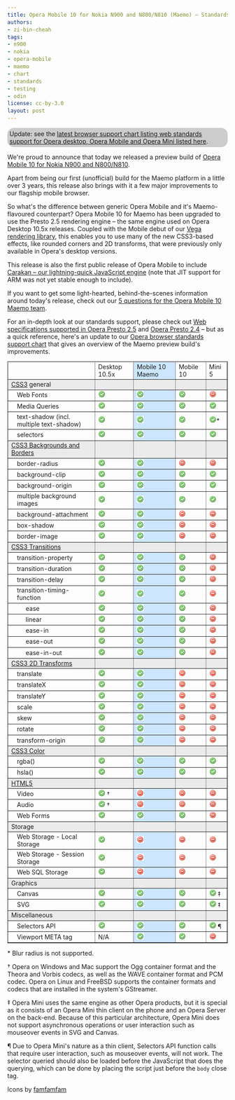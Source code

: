 ```yaml
---
title: Opera Mobile 10 for Nokia N900 and N800/N810 (Maemo) — Standards Support
authors:
- zi-bin-cheah
tags:
- n900
- nokia
- opera-mobile
- maemo
- chart
- standards
- testing
- odin
license: cc-by-3.0
layout: post
---
```


<p class="note" id="note" style="background-color:#ccc;border-radius:15px;moz-border-radius:15px;webkit-border-radius:15px;padding:5px">Update: see the <a href="http://www.opera.com/docs/specs/productspecs/">latest browser support chart listing web standards support for Opera desktop, Opera Mobile and Opera Mini listed here</a>.</p>

<p>We&#39;re proud to announce that today we released a preview build of <a href="http://labs.opera.com/news/2010/05/11/">Opera Mobile 10 for Nokia N900 and N800/N810</a>.</p>

<p>Apart from being our first (unofficial) build for the Maemo platform in a little over 3 years, this release also brings with it a few major improvements to our flagship mobile browser.</p>
<p>So what&#39;s the difference between generic Opera Mobile and it&#39;s Maemo-flavoured counterpart? Opera Mobile 10 for Maemo has been upgraded to use the Presto 2.5 rendering engine – the same engine used on Opera Desktop 10.5x releases. Coupled with the Mobile debut of our <a href="http://my.opera.com/core/blog/2009/02/04/vega">Vega rendering library</a>, this enables you to use many of the new CSS3-based effects, like rounded corners and 2D transforms, that were previously only available in Opera&#39;s desktop versions.</p>
<p>This release is also the first public release of Opera Mobile to include <a href="http://my.opera.com/core/blog/2009/12/22/carakan-revisited">Carakan – our lightning-quick JavaScript engine</a> (note that JIT support for ARM was not yet stable enough to include).</p>
<p>If you want to get some light-hearted, behind-the-scenes information around today&#39;s release, check out our <a href="http://my.opera.com/ODIN/blog/2010/05/11/5-questions-for-the-opera-mobile-10-maemo-team">5 questions for the Opera Mobile 10 Maemo team</a>.</p>
<p>For an in-depth look at our standards support, please check out <a href="http://www.opera.com/docs/specs/presto25/">Web specifications supported in Opera Presto 2.5</a> and <a href="http://www.opera.com/docs/specs/presto24/">Opera Presto 2.4</a> – but as a quick reference, here&#39;s an update to our <a href="http://my.opera.com/ODIN/blog/2010/03/16/opera-standards-chart">Opera browser standards support chart</a> that gives an overview of the Maemo preview build&#39;s improvements.</p>

<div id="self">
<table border="1">
<col span="2" />
<col span="1" style="background-color: #CCE6FF;" />
<thead>
<tr border="10px">
<td></td>
<td>Desktop 10.5x</td>
<td>Mobile 10 Maemo</td>
<td>Mobile 10</td>
<td>Mini 5</td>
</tr>
</thead>
<tbody>
<tr style="background-color: #ebebeb">
<td><a href="http://www.opera.com/docs/specs/presto25/#css">CSS3</a> general</td>
<td></td>
<td></td>
<td></td>
<td></td>
</tr>
<tr>
<td style="padding-left:20px;">Web Fonts</td>
<td><img src="/blog/opera-mobile-10-for-nokia-n900-n800-n810-maemo-standards-support/accept.png" alt="supported" /></td>
<td><img src="/blog/opera-mobile-10-for-nokia-n900-n800-n810-maemo-standards-support/accept.png" alt="supported" /></td>
<td><img src="/blog/opera-mobile-10-for-nokia-n900-n800-n810-maemo-standards-support/accept.png" alt="supported" /></td>
<td><img src="/blog/opera-mobile-10-for-nokia-n900-n800-n810-maemo-standards-support/delete.png" alt="not supported" /></td>
</tr>
<tr>
<td style="padding-left:20px;">Media Queries</td>
<td><img src="/blog/opera-mobile-10-for-nokia-n900-n800-n810-maemo-standards-support/accept.png" alt="supported" /></td>
<td><img src="/blog/opera-mobile-10-for-nokia-n900-n800-n810-maemo-standards-support/accept.png" alt="supported" /></td>
<td><img src="/blog/opera-mobile-10-for-nokia-n900-n800-n810-maemo-standards-support/accept.png" alt="supported" /></td>
<td><img src="/blog/opera-mobile-10-for-nokia-n900-n800-n810-maemo-standards-support/accept.png" alt="supported" /></td>
</tr>
<tr>
<td style="padding-left:20px;">text-shadow (incl. multiple text-shadow)</td>
<td><img src="/blog/opera-mobile-10-for-nokia-n900-n800-n810-maemo-standards-support/accept.png" alt="supported" /></td>
<td><img src="/blog/opera-mobile-10-for-nokia-n900-n800-n810-maemo-standards-support/accept.png" alt="supported" /></td>
<td><img src="/blog/opera-mobile-10-for-nokia-n900-n800-n810-maemo-standards-support/accept.png" alt="supported" /></td>
<td><img src="/blog/opera-mobile-10-for-nokia-n900-n800-n810-maemo-standards-support/accept.png" alt="supported" />*</td>
</tr>
<tr>
<td style="padding-left:20px;">selectors</td>
<td><img src="/blog/opera-mobile-10-for-nokia-n900-n800-n810-maemo-standards-support/accept.png" alt="supported" /></td>
<td><img src="/blog/opera-mobile-10-for-nokia-n900-n800-n810-maemo-standards-support/accept.png" alt="supported" /></td>
<td><img src="/blog/opera-mobile-10-for-nokia-n900-n800-n810-maemo-standards-support/accept.png" alt="supported" /></td>
<td><img src="/blog/opera-mobile-10-for-nokia-n900-n800-n810-maemo-standards-support/accept.png" alt="supported" /></td>
</tr>
<tr style="background-color: #ebebeb">
<td><a href="http://www.w3.org/TR/css3-background/">CSS3 Backgrounds and Borders</a></td>
<td></td>
<td></td>
<td></td>
<td></td>
</tr>
<tr>
<td style="padding-left:20px;">border-radius</td>
<td><img src="/blog/opera-mobile-10-for-nokia-n900-n800-n810-maemo-standards-support/accept.png" alt="supported" /></td>
<td><img src="/blog/opera-mobile-10-for-nokia-n900-n800-n810-maemo-standards-support/accept.png" alt="supported" /></td>
<td><img src="/blog/opera-mobile-10-for-nokia-n900-n800-n810-maemo-standards-support/delete.png" alt="supported" /></td>
<td><img src="/blog/opera-mobile-10-for-nokia-n900-n800-n810-maemo-standards-support/delete.png" alt="not supported" /></td>
</tr>
<tr>
<td style="padding-left:20px;">background-clip</td>
<td><img src="/blog/opera-mobile-10-for-nokia-n900-n800-n810-maemo-standards-support/accept.png" alt="supported" /></td>
<td><img src="/blog/opera-mobile-10-for-nokia-n900-n800-n810-maemo-standards-support/accept.png" alt="supported" /></td>
<td><img src="/blog/opera-mobile-10-for-nokia-n900-n800-n810-maemo-standards-support/accept.png" alt="supported" /></td>
<td><img src="/blog/opera-mobile-10-for-nokia-n900-n800-n810-maemo-standards-support/accept.png" alt="supported" /></td>
</tr>
<tr>
<td style="padding-left:20px;">background-origin</td>
<td><img src="/blog/opera-mobile-10-for-nokia-n900-n800-n810-maemo-standards-support/accept.png" alt="supported" /></td>
<td><img src="/blog/opera-mobile-10-for-nokia-n900-n800-n810-maemo-standards-support/accept.png" alt="supported" /></td>
<td><img src="/blog/opera-mobile-10-for-nokia-n900-n800-n810-maemo-standards-support/accept.png" alt="supported" /></td>
<td><img src="/blog/opera-mobile-10-for-nokia-n900-n800-n810-maemo-standards-support/accept.png" alt="supported" /></td>
</tr>
<tr>
<td style="padding-left:20px;">multiple background images</td>
<td><img src="/blog/opera-mobile-10-for-nokia-n900-n800-n810-maemo-standards-support/accept.png" alt="supported" /></td>
<td><img src="/blog/opera-mobile-10-for-nokia-n900-n800-n810-maemo-standards-support/accept.png" alt="supported" /></td>
<td><img src="/blog/opera-mobile-10-for-nokia-n900-n800-n810-maemo-standards-support/accept.png" alt="supported" /></td>
<td><img src="/blog/opera-mobile-10-for-nokia-n900-n800-n810-maemo-standards-support/accept.png" alt="supported" /></td>
</tr>
<tr>
<td style="padding-left:20px;">background-attachment</td>
<td><img src="/blog/opera-mobile-10-for-nokia-n900-n800-n810-maemo-standards-support/accept.png" alt="supported" /></td>
<td><img src="/blog/opera-mobile-10-for-nokia-n900-n800-n810-maemo-standards-support/accept.png" alt="supported" /></td>
<td><img src="/blog/opera-mobile-10-for-nokia-n900-n800-n810-maemo-standards-support/delete.png" alt="not supported" /></td>
<td><img src="/blog/opera-mobile-10-for-nokia-n900-n800-n810-maemo-standards-support/delete.png" alt="not supported" /></td>
</tr>
<tr>
<td style="padding-left:20px;">box-shadow</td>
<td><img src="/blog/opera-mobile-10-for-nokia-n900-n800-n810-maemo-standards-support/accept.png" alt="supported" /></td>
<td><img src="/blog/opera-mobile-10-for-nokia-n900-n800-n810-maemo-standards-support/accept.png" alt="supported" /></td>
<td><img src="/blog/opera-mobile-10-for-nokia-n900-n800-n810-maemo-standards-support/delete.png" alt="not supported" /></td>
<td><img src="/blog/opera-mobile-10-for-nokia-n900-n800-n810-maemo-standards-support/delete.png" alt="not supported" /></td>
</tr>
<tr>
<td style="padding-left:20px;">border-image</td>
<td><img src="/blog/opera-mobile-10-for-nokia-n900-n800-n810-maemo-standards-support/accept.png" alt="supported" /></td>
<td><img src="/blog/opera-mobile-10-for-nokia-n900-n800-n810-maemo-standards-support/accept.png" alt="supported" /></td>
<td><img src="/blog/opera-mobile-10-for-nokia-n900-n800-n810-maemo-standards-support/delete.png" alt="not supported" /></td>
<td><img src="/blog/opera-mobile-10-for-nokia-n900-n800-n810-maemo-standards-support/delete.png" alt="not supported" /></td>
</tr>
<tr style="background-color: #ebebeb">
<td><a href="http://www.opera.com/docs/specs/presto25/css/transitions/">CSS3 Transitions</a></td>
<td></td>
<td></td>
<td></td>
<td></td>
</tr>
<tr>
<td style="padding-left:20px;">transition-property</td>
<td><img src="/blog/opera-mobile-10-for-nokia-n900-n800-n810-maemo-standards-support/accept.png" alt="supported" /></td>
<td><img src="/blog/opera-mobile-10-for-nokia-n900-n800-n810-maemo-standards-support/accept.png" alt="supported" /></td>
<td><img src="/blog/opera-mobile-10-for-nokia-n900-n800-n810-maemo-standards-support/accept.png" alt="supported" /></td>
<td><img src="/blog/opera-mobile-10-for-nokia-n900-n800-n810-maemo-standards-support/delete.png" alt="not supported" /></td>
</tr>
<tr>
<td style="padding-left:20px;">transition-duration</td>
<td><img src="/blog/opera-mobile-10-for-nokia-n900-n800-n810-maemo-standards-support/accept.png" alt="supported" /></td>
<td><img src="/blog/opera-mobile-10-for-nokia-n900-n800-n810-maemo-standards-support/accept.png" alt="supported" /></td>
<td><img src="/blog/opera-mobile-10-for-nokia-n900-n800-n810-maemo-standards-support/accept.png" alt="supported" /></td>
<td><img src="/blog/opera-mobile-10-for-nokia-n900-n800-n810-maemo-standards-support/delete.png" alt="not supported" /></td>
</tr>
<tr>
<td style="padding-left:20px;">transition-delay</td>
<td><img src="/blog/opera-mobile-10-for-nokia-n900-n800-n810-maemo-standards-support/accept.png" alt="supported" /></td>
<td><img src="/blog/opera-mobile-10-for-nokia-n900-n800-n810-maemo-standards-support/accept.png" alt="supported" /></td>
<td><img src="/blog/opera-mobile-10-for-nokia-n900-n800-n810-maemo-standards-support/accept.png" alt="supported" /></td>
<td><img src="/blog/opera-mobile-10-for-nokia-n900-n800-n810-maemo-standards-support/delete.png" alt="not supported" /></td>
</tr>
<tr>
<td style="padding-left:20px;">transition-timing-function</td>
<td><img src="/blog/opera-mobile-10-for-nokia-n900-n800-n810-maemo-standards-support/accept.png" alt="supported" /></td>
<td><img src="/blog/opera-mobile-10-for-nokia-n900-n800-n810-maemo-standards-support/accept.png" alt="supported" /></td>
<td><img src="/blog/opera-mobile-10-for-nokia-n900-n800-n810-maemo-standards-support/accept.png" alt="supported" /></td>
<td><img src="/blog/opera-mobile-10-for-nokia-n900-n800-n810-maemo-standards-support/delete.png" alt="not supported" /></td>
</tr>
<tr>
<td style="padding-left:40px;">ease</td>
<td><img src="/blog/opera-mobile-10-for-nokia-n900-n800-n810-maemo-standards-support/accept.png" alt="supported" /></td>
<td><img src="/blog/opera-mobile-10-for-nokia-n900-n800-n810-maemo-standards-support/accept.png" alt="supported" /></td>
<td><img src="/blog/opera-mobile-10-for-nokia-n900-n800-n810-maemo-standards-support/accept.png" alt="supported" /></td>
<td><img src="/blog/opera-mobile-10-for-nokia-n900-n800-n810-maemo-standards-support/delete.png" alt="not supported" /></td>
</tr>
<tr>
<td style="padding-left:40px;">linear</td>
<td><img src="/blog/opera-mobile-10-for-nokia-n900-n800-n810-maemo-standards-support/accept.png" alt="supported" /></td>
<td><img src="/blog/opera-mobile-10-for-nokia-n900-n800-n810-maemo-standards-support/accept.png" alt="supported" /></td>
<td><img src="/blog/opera-mobile-10-for-nokia-n900-n800-n810-maemo-standards-support/accept.png" alt="supported" /></td>
<td><img src="/blog/opera-mobile-10-for-nokia-n900-n800-n810-maemo-standards-support/delete.png" alt="not supported" /></td>
</tr>
<tr>
<td style="padding-left:40px;">ease-in</td>
<td><img src="/blog/opera-mobile-10-for-nokia-n900-n800-n810-maemo-standards-support/accept.png" alt="supported" /></td>
<td><img src="/blog/opera-mobile-10-for-nokia-n900-n800-n810-maemo-standards-support/accept.png" alt="supported" /></td>
<td><img src="/blog/opera-mobile-10-for-nokia-n900-n800-n810-maemo-standards-support/accept.png" alt="supported" /></td>
<td><img src="/blog/opera-mobile-10-for-nokia-n900-n800-n810-maemo-standards-support/delete.png" alt="not supported" /></td>
</tr>
<tr>
<td style="padding-left:40px;">ease-out</td>
<td><img src="/blog/opera-mobile-10-for-nokia-n900-n800-n810-maemo-standards-support/accept.png" alt="supported" /></td>
<td><img src="/blog/opera-mobile-10-for-nokia-n900-n800-n810-maemo-standards-support/accept.png" alt="supported" /></td>
<td><img src="/blog/opera-mobile-10-for-nokia-n900-n800-n810-maemo-standards-support/accept.png" alt="supported" /></td>
<td><img src="/blog/opera-mobile-10-for-nokia-n900-n800-n810-maemo-standards-support/delete.png" alt="not supported" /></td>
</tr>
<tr>
<td style="padding-left:40px;">ease-in-out</td>
<td><img src="/blog/opera-mobile-10-for-nokia-n900-n800-n810-maemo-standards-support/accept.png" alt="supported" /></td>
<td><img src="/blog/opera-mobile-10-for-nokia-n900-n800-n810-maemo-standards-support/accept.png" alt="supported" /></td>
<td><img src="/blog/opera-mobile-10-for-nokia-n900-n800-n810-maemo-standards-support/accept.png" alt="supported" /></td>
<td><img src="/blog/opera-mobile-10-for-nokia-n900-n800-n810-maemo-standards-support/delete.png" alt="not supported" /></td>
</tr>
<tr style="background-color: #ebebeb">
<td><a href="http://www.opera.com/docs/specs/presto25/css/transforms/">CSS3 2D Transforms</a></td>
<td></td>
<td></td>
<td></td>
<td></td>
</tr>
<tr>
<td style="padding-left:20px;">translate</td>
<td><img src="/blog/opera-mobile-10-for-nokia-n900-n800-n810-maemo-standards-support/accept.png" alt="supported" /></td>
<td><img src="/blog/opera-mobile-10-for-nokia-n900-n800-n810-maemo-standards-support/accept.png" alt="supported" /></td>
<td><img src="/blog/opera-mobile-10-for-nokia-n900-n800-n810-maemo-standards-support/delete.png" alt="not supported" /></td>
<td><img src="/blog/opera-mobile-10-for-nokia-n900-n800-n810-maemo-standards-support/delete.png" alt="not supported" /></td>
</tr>
<tr>
<td style="padding-left:20px;">translateX</td>
<td><img src="/blog/opera-mobile-10-for-nokia-n900-n800-n810-maemo-standards-support/accept.png" alt="supported" /></td>
<td><img src="/blog/opera-mobile-10-for-nokia-n900-n800-n810-maemo-standards-support/accept.png" alt="supported" /></td>
<td><img src="/blog/opera-mobile-10-for-nokia-n900-n800-n810-maemo-standards-support/delete.png" alt="not supported" /></td>
<td><img src="/blog/opera-mobile-10-for-nokia-n900-n800-n810-maemo-standards-support/delete.png" alt="not supported" /></td>
</tr>
<tr>
<td style="padding-left:20px;">translateY</td>
<td><img src="/blog/opera-mobile-10-for-nokia-n900-n800-n810-maemo-standards-support/accept.png" alt="supported" /></td>
<td><img src="/blog/opera-mobile-10-for-nokia-n900-n800-n810-maemo-standards-support/accept.png" alt="supported" /></td>
<td><img src="/blog/opera-mobile-10-for-nokia-n900-n800-n810-maemo-standards-support/delete.png" alt="not supported" /></td>
<td><img src="/blog/opera-mobile-10-for-nokia-n900-n800-n810-maemo-standards-support/delete.png" alt="not supported" /></td>
</tr>
<tr>
<td style="padding-left:20px;">scale</td>
<td><img src="/blog/opera-mobile-10-for-nokia-n900-n800-n810-maemo-standards-support/accept.png" alt="supported" /></td>
<td><img src="/blog/opera-mobile-10-for-nokia-n900-n800-n810-maemo-standards-support/accept.png" alt="supported" /></td>
<td><img src="/blog/opera-mobile-10-for-nokia-n900-n800-n810-maemo-standards-support/delete.png" alt="not supported" /></td>
<td><img src="/blog/opera-mobile-10-for-nokia-n900-n800-n810-maemo-standards-support/delete.png" alt="not supported" /></td>
</tr>
<tr>
<td style="padding-left:20px;">skew</td>
<td><img src="/blog/opera-mobile-10-for-nokia-n900-n800-n810-maemo-standards-support/accept.png" alt="supported" /></td>
<td><img src="/blog/opera-mobile-10-for-nokia-n900-n800-n810-maemo-standards-support/accept.png" alt="supported" /></td>
<td><img src="/blog/opera-mobile-10-for-nokia-n900-n800-n810-maemo-standards-support/delete.png" alt="not supported" /></td>
<td><img src="/blog/opera-mobile-10-for-nokia-n900-n800-n810-maemo-standards-support/delete.png" alt="not supported" /></td>
</tr>
<tr>
<td style="padding-left:20px;">rotate</td>
<td><img src="/blog/opera-mobile-10-for-nokia-n900-n800-n810-maemo-standards-support/accept.png" alt="supported" /></td>
<td><img src="/blog/opera-mobile-10-for-nokia-n900-n800-n810-maemo-standards-support/accept.png" alt="supported" /></td>
<td><img src="/blog/opera-mobile-10-for-nokia-n900-n800-n810-maemo-standards-support/delete.png" alt="not supported" /></td>
<td><img src="/blog/opera-mobile-10-for-nokia-n900-n800-n810-maemo-standards-support/delete.png" alt="not supported" /></td>
</tr>
<tr>
<td style="padding-left:20px;">transform-origin</td>
<td><img src="/blog/opera-mobile-10-for-nokia-n900-n800-n810-maemo-standards-support/accept.png" alt="supported" /></td>
<td><img src="/blog/opera-mobile-10-for-nokia-n900-n800-n810-maemo-standards-support/accept.png" alt="supported" /></td>
<td><img src="/blog/opera-mobile-10-for-nokia-n900-n800-n810-maemo-standards-support/delete.png" alt="not supported" /></td>
<td><img src="/blog/opera-mobile-10-for-nokia-n900-n800-n810-maemo-standards-support/delete.png" alt="not supported" /></td>
</tr>
<tr style="background-color: #ebebeb">
<td><a href="http://www.w3.org/TR/css3-color/">CSS3 Color</a></td>
<td></td>
<td></td>
<td></td>
<td></td>
</tr>
<tr>
<td style="padding-left:20px;">rgba()</td>
<td><img src="/blog/opera-mobile-10-for-nokia-n900-n800-n810-maemo-standards-support/accept.png" alt="supported" /></td>
<td><img src="/blog/opera-mobile-10-for-nokia-n900-n800-n810-maemo-standards-support/accept.png" alt="supported" /></td>
<td><img src="/blog/opera-mobile-10-for-nokia-n900-n800-n810-maemo-standards-support/accept.png" alt="supported" /></td>
<td><img src="/blog/opera-mobile-10-for-nokia-n900-n800-n810-maemo-standards-support/accept.png" alt="supported" /></td>
</tr>
<tr>
<td style="padding-left:20px;">hsla()</td>
<td><img src="/blog/opera-mobile-10-for-nokia-n900-n800-n810-maemo-standards-support/accept.png" alt="supported" /></td>
<td><img src="/blog/opera-mobile-10-for-nokia-n900-n800-n810-maemo-standards-support/accept.png" alt="supported" /></td>
<td><img src="/blog/opera-mobile-10-for-nokia-n900-n800-n810-maemo-standards-support/accept.png" alt="supported" /></td>
<td><img src="/blog/opera-mobile-10-for-nokia-n900-n800-n810-maemo-standards-support/accept.png" alt="supported" /></td>
</tr>
<tr style="background-color: #ebebeb">
<td><a href="http://www.opera.com/docs/specs/presto25/html5/">HTML5</a></td>
<td></td>
<td></td>
<td></td>
<td></td>
</tr>
<tr>
<td style="padding-left:20px;">Video</td>
<td><img src="/blog/opera-mobile-10-for-nokia-n900-n800-n810-maemo-standards-support/accept.png" alt="supported" />	†</td>
<td><img src="/blog/opera-mobile-10-for-nokia-n900-n800-n810-maemo-standards-support/delete.png" alt="not supported" /></td>
<td><img src="/blog/opera-mobile-10-for-nokia-n900-n800-n810-maemo-standards-support/delete.png" alt="not supported" /></td>
<td><img src="/blog/opera-mobile-10-for-nokia-n900-n800-n810-maemo-standards-support/delete.png" alt="not supported" /></td>
</tr>
<tr>
<td style="padding-left:20px;">Audio</td>
<td><img src="/blog/opera-mobile-10-for-nokia-n900-n800-n810-maemo-standards-support/accept.png" alt="supported" />	†</td>
<td><img src="/blog/opera-mobile-10-for-nokia-n900-n800-n810-maemo-standards-support/delete.png" alt="not supported" /></td>
<td><img src="/blog/opera-mobile-10-for-nokia-n900-n800-n810-maemo-standards-support/delete.png" alt="not supported" /></td>
<td><img src="/blog/opera-mobile-10-for-nokia-n900-n800-n810-maemo-standards-support/delete.png" alt="not supported" /></td>
</tr>
<tr>
<td style="padding-left:20px;">Web Forms</td>
<td><img src="/blog/opera-mobile-10-for-nokia-n900-n800-n810-maemo-standards-support/accept.png" alt="supported" /></td>
<td><img src="/blog/opera-mobile-10-for-nokia-n900-n800-n810-maemo-standards-support/accept.png" alt="supported" /></td>
<td><img src="/blog/opera-mobile-10-for-nokia-n900-n800-n810-maemo-standards-support/accept.png" alt="supported" /></td>
<td><img src="/blog/opera-mobile-10-for-nokia-n900-n800-n810-maemo-standards-support/delete.png" alt="supported" /></td>
</tr>
<tr style="background-color: #ebebeb">
<td>Storage</td>
<td></td>
<td></td>
<td></td>
<td></td>
</tr>
<tr>
<td style="padding-left:20px;">Web Storage - Local Storage</td>
<td><img src="/blog/opera-mobile-10-for-nokia-n900-n800-n810-maemo-standards-support/accept.png" alt="supported" /></td>
<td><img src="/blog/opera-mobile-10-for-nokia-n900-n800-n810-maemo-standards-support/delete.png" alt="not supported" /></td>
<td><img src="/blog/opera-mobile-10-for-nokia-n900-n800-n810-maemo-standards-support/delete.png" alt="not supported" /></td>
<td><img src="/blog/opera-mobile-10-for-nokia-n900-n800-n810-maemo-standards-support/delete.png" alt="not supported" /></td>
</tr>
<tr>
<td style="padding-left:20px;">Web Storage - Session Storage</td>
<td><img src="/blog/opera-mobile-10-for-nokia-n900-n800-n810-maemo-standards-support/accept.png" alt="supported" /></td>
<td><img src="/blog/opera-mobile-10-for-nokia-n900-n800-n810-maemo-standards-support/delete.png" alt="not supported" /></td>
<td><img src="/blog/opera-mobile-10-for-nokia-n900-n800-n810-maemo-standards-support/delete.png" alt="not supported" /></td>
<td><img src="/blog/opera-mobile-10-for-nokia-n900-n800-n810-maemo-standards-support/delete.png" alt="not supported" /></td>
</tr>
<tr>
<td style="padding-left:20px;">Web SQL Storage</td>
<td><img src="/blog/opera-mobile-10-for-nokia-n900-n800-n810-maemo-standards-support/accept.png" alt="supported" /></td>
<td><img src="/blog/opera-mobile-10-for-nokia-n900-n800-n810-maemo-standards-support/delete.png" alt="not supported" /></td>
<td><img src="/blog/opera-mobile-10-for-nokia-n900-n800-n810-maemo-standards-support/delete.png" alt="not supported" /></td>
<td><img src="/blog/opera-mobile-10-for-nokia-n900-n800-n810-maemo-standards-support/delete.png" alt="not supported" /></td>
</tr>
<tr style="background-color: #ebebeb">
<td>Graphics</td>
<td></td>
<td></td>
<td></td>
<td></td>
</tr>

<tr>
<td style="padding-left:20px;">Canvas</td>
<td><img src="/blog/opera-mobile-10-for-nokia-n900-n800-n810-maemo-standards-support/accept.png" alt="supported" /></td>
<td><img src="/blog/opera-mobile-10-for-nokia-n900-n800-n810-maemo-standards-support/accept.png" alt="supported" /></td>
<td><img src="/blog/opera-mobile-10-for-nokia-n900-n800-n810-maemo-standards-support/accept.png" alt="supported" /></td>
<td><img src="/blog/opera-mobile-10-for-nokia-n900-n800-n810-maemo-standards-support/accept.png" alt="supported" /> ‡</td>
</tr>
<tr>
<td style="padding-left:20px;">SVG</td>
<td><img src="/blog/opera-mobile-10-for-nokia-n900-n800-n810-maemo-standards-support/accept.png" alt="supported" /></td>
<td><img src="/blog/opera-mobile-10-for-nokia-n900-n800-n810-maemo-standards-support/accept.png" alt="supported" /></td>
<td><img src="/blog/opera-mobile-10-for-nokia-n900-n800-n810-maemo-standards-support/accept.png" alt="supported" /></td>
<td><img src="/blog/opera-mobile-10-for-nokia-n900-n800-n810-maemo-standards-support/accept.png" alt="supported" />	‡</td>
</tr>
<tr style="background-color: #ebebeb">
<td>Miscellaneous</td>
<td></td>
<td></td>
<td></td>
<td></td>
</tr>
<tr>
<td style="padding-left:20px;">Selectors API</td>
<td><img src="/blog/opera-mobile-10-for-nokia-n900-n800-n810-maemo-standards-support/accept.png" alt="supported" /></td>
<td><img src="/blog/opera-mobile-10-for-nokia-n900-n800-n810-maemo-standards-support/accept.png" alt="supported" /></td>
<td><img src="/blog/opera-mobile-10-for-nokia-n900-n800-n810-maemo-standards-support/accept.png" alt="supported" /></td>
<td><img src="/blog/opera-mobile-10-for-nokia-n900-n800-n810-maemo-standards-support/accept.png" alt="supported" />	¶</td>
</tr>
<tr>
<td style="padding-left:20px;">Viewport META tag</td>
<td>N/A</td>
<td><img src="/blog/opera-mobile-10-for-nokia-n900-n800-n810-maemo-standards-support/accept.png" alt="supported" /></td>
<td><img src="/blog/opera-mobile-10-for-nokia-n900-n800-n810-maemo-standards-support/accept.png" alt="supported" /></td>
<td><img src="/blog/opera-mobile-10-for-nokia-n900-n800-n810-maemo-standards-support/delete.png" alt="not supported" /></td>
</tr>

</tbody>
</table>

<p>* Blur radius is not supported.</p>
<p>† Opera on Windows and Mac support the Ogg container format and the Theora and Vorbis codecs, as well as the WAVE container format and PCM codec. Opera on Linux and FreeBSD supports the container formats and codecs that are installed in the system&#39;s GStreamer.</p>
<p>‡ Opera Mini uses the same engine as other Opera products, but it is special as it consists of an Opera Mini thin client on the phone and an Opera Server on the back-end. Because of this particular architecture, Opera Mini does not support asynchronous operations or user interaction such as mouseover events in SVG and Canvas.</p>
<p>¶ Due to Opera Mini&#39;s nature as a thin client, Selectors API function calls that require user interaction, such as mouseover events, will not work. The selector queried should also be loaded before the JavaScript that does the querying, which can be done by placing the script just before the <code>body</code> close tag.</p>
<p>Icons by <a href="http://www.famfamfam.com">famfamfam</a></p></div>
